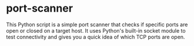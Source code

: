 # port-scanner
This Python script is a simple port scanner that checks if specific ports are open or closed on a target host. It uses Python's built-in socket module to test connectivity and gives you a quick idea of which TCP ports are open.

